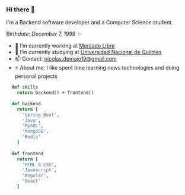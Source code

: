 ### Hi there 👋

I'm a Backend software developer and a Computer Science student.

*Birthdate: December 7, 1999 ✨*

- 💼 I’m currently working at [Mercado Libre](https://www.mercadolibre.com.ar/)
- 🌱 I’m currently studying at [Universidad Nacional de Quilmes](http://www.unq.edu.ar/)
- 📫 Contact: nicolas.demaio19@gmail.com
- ⚡ About me: I like spent time learning news technologies and doing personal projects

```ruby
  def skills
    return backend() + frontend()
    
  def backend
    return [
      'Spring Boot',
      'Java',
      'MySQL',
      'MongoDB',
      'Redis'
    ]
    
  def frontend
    return [
      'HTML & CSS',
      'Javascript',
      'Angular',
      'React'
    ]
```

